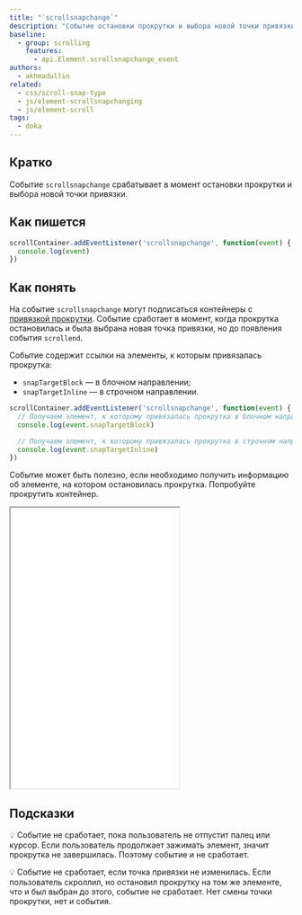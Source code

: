 ```yaml
---
title: "`scrollsnapchange`"
description: "Событие остановки прокрутки и выбора новой точки привязки."
baseline:
  - group: scrolling
    features:
      - api.Element.scrollsnapchange_event
authors:
  - akhmadullin
related:
  - css/scroll-snap-type
  - js/element-scrollsnapchanging
  - js/element-scroll
tags:
  - doka
---
```


## Кратко

Событие `scrollsnapchange` срабатывает в момент остановки прокрутки и выбора новой точки привязки.

## Как пишется

```js
scrollContainer.addEventListener('scrollsnapchange', function(event) {
  console.log(event)
})
```

## Как понять

На событие `scrollsnapchange` могут подписаться контейнеры с [привязкой прокрутки](/css/scroll-snap-type/). Событие сработает в момент, когда прокрутка остановилась и была выбрана новая точка привязки, но до появления события `scrollend`.

Событие содержит ссылки на элементы, к которым привязалась прокрутка:

- `snapTargetBlock` — в блочном направлении;
- `snapTargetInline` — в строчном направлении.

```js
scrollContainer.addEventListener('scrollsnapchange', function(event) {
  // Получаем элемент, к которому привязалась прокрутка в блочном направлении
  console.log(event.snapTargetBlock)

  // Получаем элемент, к которому привязалась прокрутка в строчном направлении
  console.log(event.snapTargetInline)
})
```

Событие может быть полезно, если необходимо получить информацию об элементе, на котором остановилась прокрутка. Попробуйте прокрутить контейнер.

<iframe title="Использование события в карусели" src="demos/carousel/" height="500"></iframe>

## Подсказки

💡 Событие не сработает, пока пользователь не отпустит палец или курсор. Если пользователь продолжает зажимать элемент, значит прокрутка не завершилась. Поэтому событие и не сработает.

💡 Событие не сработает, если точка привязки не изменилась. Если пользователь скроллил, но остановил прокрутку на том же элементе, что и был выбран до этого, событие не сработает. Нет смены точки прокрутки, нет и события.
